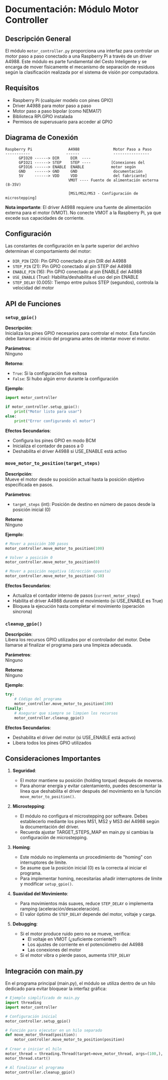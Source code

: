 # Documentación: Módulo Motor Controller

## Descripción General

El módulo `motor_controller.py` proporciona una interfaz para controlar un motor paso a paso conectado a una Raspberry Pi a través de un driver A4988. Este módulo es parte fundamental del Cesto Inteligente y se encarga de mover físicamente el mecanismo de separación de residuos según la clasificación realizada por el sistema de visión por computadora.

## Requisitos

- Raspberry Pi (cualquier modelo con pines GPIO)
- Driver A4988 para motor paso a paso
- Motor paso a paso bipolar (como NEMA17)
- Biblioteca RPi.GPIO instalada
- Permisos de superusuario para acceder al GPIO

## Diagrama de Conexión

```
Raspberry Pi                A4988               Motor Paso a Paso
-----------                ------               ----------------
      GPIO20 ------> DIR     DIR  ----
      GPIO21 ------> STEP    STEP ----         [Conexiones del
      GPIO16 ------> ENABLE  ENABLE            motor según
      GND    ------> GND     GND                documentación
      5V     ------> VDD     VDD                del fabricante]
                            VMOT ---- Fuente de alimentación externa (8-35V)
                            
                            [MS1/MS2/MS3 - Configuración de microstepping]
```

**Nota importante**: El driver A4988 requiere una fuente de alimentación externa para el motor (VMOT). No conecte VMOT a la Raspberry Pi, ya que excede sus capacidades de corriente.

## Configuración

Las constantes de configuración en la parte superior del archivo determinan el comportamiento del motor:

- `DIR_PIN` (20): Pin GPIO conectado al pin DIR del A4988
- `STEP_PIN` (21): Pin GPIO conectado al pin STEP del A4988
- `ENABLE_PIN` (16): Pin GPIO conectado al pin ENABLE del A4988
- `USE_ENABLE` (True): Habilita/deshabilita el uso del pin ENABLE
- `STEP_DELAY` (0.005): Tiempo entre pulsos STEP (segundos), controla la velocidad del motor

## API de Funciones

### `setup_gpio()`

**Descripción**:  
Inicializa los pines GPIO necesarios para controlar el motor. Esta función debe llamarse al inicio del programa antes de intentar mover el motor.

**Parámetros**:  
Ninguno

**Retorno**:  
- `True`: Si la configuración fue exitosa
- `False`: Si hubo algún error durante la configuración

**Ejemplo**:
```python
import motor_controller

if motor_controller.setup_gpio():
    print("Motor listo para usar")
else:
    print("Error configurando el motor")
```

**Efectos Secundarios**:
- Configura los pines GPIO en modo BCM
- Inicializa el contador de pasos a 0
- Deshabilita el driver A4988 si USE_ENABLE está activo

### `move_motor_to_position(target_steps)`

**Descripción**:  
Mueve el motor desde su posición actual hasta la posición objetivo especificada en pasos.

**Parámetros**:  
- `target_steps` (int): Posición de destino en número de pasos desde la posición inicial (0)

**Retorno**:  
Ninguno

**Ejemplo**:
```python
# Mover a posición 100 pasos
motor_controller.move_motor_to_position(100)

# Volver a posición 0
motor_controller.move_motor_to_position(0)

# Mover a posición negativa (dirección opuesta)
motor_controller.move_motor_to_position(-50)
```

**Efectos Secundarios**:
- Actualiza el contador interno de pasos (`current_motor_steps`)
- Habilita el driver A4988 durante el movimiento (si USE_ENABLE es True)
- Bloquea la ejecución hasta completar el movimiento (operación síncrona)

### `cleanup_gpio()`

**Descripción**:  
Libera los recursos GPIO utilizados por el controlador del motor. Debe llamarse al finalizar el programa para una limpieza adecuada.

**Parámetros**:  
Ninguno

**Retorno**:  
Ninguno

**Ejemplo**:
```python
try:
    # Código del programa
    motor_controller.move_motor_to_position(100)
finally:
    # Asegurar que siempre se limpien los recursos
    motor_controller.cleanup_gpio()
```

**Efectos Secundarios**:
- Deshabilita el driver del motor (si USE_ENABLE está activo)
- Libera todos los pines GPIO utilizados

## Consideraciones Importantes

1. **Seguridad**:
   - El motor mantiene su posición (holding torque) después de moverse.
   - Para ahorrar energía y evitar calentamiento, puedes descomentar la línea que deshabilita el driver después del movimiento en la función `move_motor_to_position()`.

2. **Microstepping**:
   - El módulo no configura el microstepping por software. Debes establecerlo mediante los pines MS1, MS2 y MS3 del A4988 según la documentación del driver.
   - Recuerda ajustar TARGET_STEPS_MAP en main.py si cambias la configuración de microstepping.

3. **Homing**:
   - Este módulo no implementa un procedimiento de "homing" con interruptores de límite.
   - Se asume que la posición inicial (0) es la correcta al iniciar el programa.
   - Para implementar homing, necesitarías añadir interruptores de límite y modificar `setup_gpio()`.

4. **Suavidad del Movimiento**:
   - Para movimientos más suaves, reduce `STEP_DELAY` o implementa ramping (aceleración/desaceleración).
   - El valor óptimo de `STEP_DELAY` depende del motor, voltaje y carga.

5. **Debugging**:
   - Si el motor produce ruido pero no se mueve, verifica:
     - El voltaje en VMOT (¿suficiente corriente?)
     - Los ajustes de corriente en el potenciómetro del A4988
     - Las conexiones del motor
   - Si el motor vibra o pierde pasos, aumenta `STEP_DELAY`

## Integración con main.py

En el programa principal (main.py), el módulo se utiliza dentro de un hilo dedicado para evitar bloquear la interfaz gráfica:

```python
# Ejemplo simplificado de main.py
import threading
import motor_controller

# Configuración inicial
motor_controller.setup_gpio()

# Función para ejecutar en un hilo separado
def move_motor_thread(position):
    motor_controller.move_motor_to_position(position)
    
# Crear e iniciar el hilo
motor_thread = threading.Thread(target=move_motor_thread, args=(100,), daemon=True)
motor_thread.start()

# Al finalizar el programa
motor_controller.cleanup_gpio()
``` 
